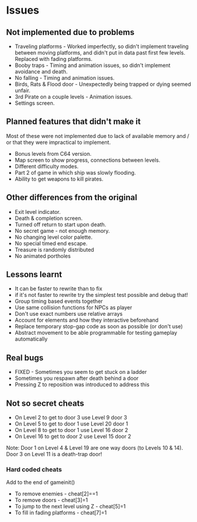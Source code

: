 # Issues

## Not implemented due to problems

- Traveling platforms - Worked imperfectly, so didn't implement traveling between moving platforms, and didn't put in data past first few levels. Replaced with fading platforms.
- Booby traps - Timing and animation issues, so didn't implement avoidance and death.
- No falling - Timing and animation issues.
- Birds, Rats & Flood door - Unexpectedly being trapped or dying seemed unfair.
- 3rd Pirate on a couple levels - Animation issues.
- Settings screen.

## Planned features that didn't make it

Most of these were not implemented due to lack of available memory and / or that they were impractical to implement.

- Bonus levels from C64 version.
- Map screen to show progress, connections between levels.
- Different difficulty modes.
- Part 2 of game in which ship was slowly flooding.
- Ability to get weapons to kill pirates.

## Other differences from the original

- Exit level indicator.
- Death & completion screen.
- Turned off return to start upon death.
- No secret game - not enough memory.
- No changing level color palette.
- No special timed end escape.
- Treasure is randomly distributed
- No animated portholes

## Lessons learnt

- It can be faster to rewrite than to fix
- if it's not faster to rewrite try the simplest test possible and debug that!
- Group timing based events together
- Use same collision functions for NPCs as player
- Don't use exact numbers use relative arrays
- Account for elements and how they interactive beforehand
- Replace temporary stop-gap code as soon as possible (or don't use)
- Abstract movement to be able programmable for testing gameplay automatically

## Real bugs

- FIXED - Sometimes you seem to get stuck on a ladder
- Sometimes you respawn after death behind a door
- Pressing Z to reposition was introduced to address this

## Not so secret cheats

- On Level 2 to get to door 3 use Level 9 door 3
- On Level 5 to get to door 1 use Level 20 door 1
- On Level 8 to get to door 1 use Level 16 door 2
- On Level 16 to get to door 2 use Level 15 door 2

Note: Door 1 on Level 4 & Level 19 are one way doors (to Levels 10 & 14). Door 3 on Level 11 is a death-trap door!

### Hard coded cheats

Add to the end of gameinit()

- To remove enemies - cheat[2]==1
- To remove doors - cheat[3]=1
- To jump to the next level using Z - cheat[5]=1
- To fill in fading platforms - cheat[7]=1
